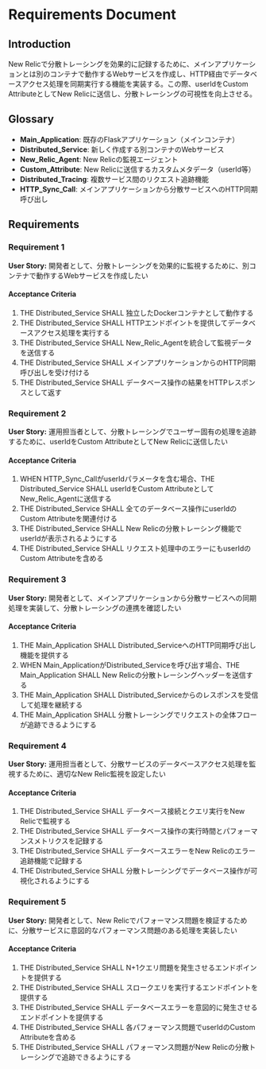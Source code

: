 # Requirements Document

## Introduction

New Relicで分散トレーシングを効果的に記録するために、メインアプリケーションとは別のコンテナで動作するWebサービスを作成し、HTTP経由でデータベースアクセス処理を同期実行する機能を実装する。この際、userIdをCustom AttributeとしてNew Relicに送信し、分散トレーシングの可視性を向上させる。

## Glossary

- **Main_Application**: 既存のFlaskアプリケーション（メインコンテナ）
- **Distributed_Service**: 新しく作成する別コンテナのWebサービス
- **New_Relic_Agent**: New Relicの監視エージェント
- **Custom_Attribute**: New Relicに送信するカスタムメタデータ（userId等）
- **Distributed_Tracing**: 複数サービス間のリクエスト追跡機能
- **HTTP_Sync_Call**: メインアプリケーションから分散サービスへのHTTP同期呼び出し

## Requirements

### Requirement 1

**User Story:** 開発者として、分散トレーシングを効果的に監視するために、別コンテナで動作するWebサービスを作成したい

#### Acceptance Criteria

1. THE Distributed_Service SHALL 独立したDockerコンテナとして動作する
2. THE Distributed_Service SHALL HTTPエンドポイントを提供してデータベースアクセス処理を実行する
3. THE Distributed_Service SHALL New_Relic_Agentを統合して監視データを送信する
4. THE Distributed_Service SHALL メインアプリケーションからのHTTP同期呼び出しを受け付ける
5. THE Distributed_Service SHALL データベース操作の結果をHTTPレスポンスとして返す

### Requirement 2

**User Story:** 運用担当者として、分散トレーシングでユーザー固有の処理を追跡するために、userIdをCustom AttributeとしてNew Relicに送信したい

#### Acceptance Criteria

1. WHEN HTTP_Sync_CallがuserIdパラメータを含む場合、THE Distributed_Service SHALL userIdをCustom AttributeとしてNew_Relic_Agentに送信する
2. THE Distributed_Service SHALL 全てのデータベース操作にuserIdのCustom Attributeを関連付ける
3. THE Distributed_Service SHALL New Relicの分散トレーシング機能でuserIdが表示されるようにする
4. THE Distributed_Service SHALL リクエスト処理中のエラーにもuserIdのCustom Attributeを含める

### Requirement 3

**User Story:** 開発者として、メインアプリケーションから分散サービスへの同期処理を実装して、分散トレーシングの連携を確認したい

#### Acceptance Criteria

1. THE Main_Application SHALL Distributed_ServiceへのHTTP同期呼び出し機能を提供する
2. WHEN Main_ApplicationがDistributed_Serviceを呼び出す場合、THE Main_Application SHALL New Relicの分散トレーシングヘッダーを送信する
3. THE Main_Application SHALL Distributed_Serviceからのレスポンスを受信して処理を継続する
4. THE Main_Application SHALL 分散トレーシングでリクエストの全体フローが追跡できるようにする

### Requirement 4

**User Story:** 運用担当者として、分散サービスのデータベースアクセス処理を監視するために、適切なNew Relic監視を設定したい

#### Acceptance Criteria

1. THE Distributed_Service SHALL データベース接続とクエリ実行をNew Relicで監視する
2. THE Distributed_Service SHALL データベース操作の実行時間とパフォーマンスメトリクスを記録する
3. THE Distributed_Service SHALL データベースエラーをNew Relicのエラー追跡機能で記録する
4. THE Distributed_Service SHALL 分散トレーシングでデータベース操作が可視化されるようにする

### Requirement 5

**User Story:** 開発者として、New Relicでパフォーマンス問題を検証するために、分散サービスに意図的なパフォーマンス問題のある処理を実装したい

#### Acceptance Criteria

1. THE Distributed_Service SHALL N+1クエリ問題を発生させるエンドポイントを提供する
2. THE Distributed_Service SHALL スロークエリを実行するエンドポイントを提供する
3. THE Distributed_Service SHALL データベースエラーを意図的に発生させるエンドポイントを提供する
4. THE Distributed_Service SHALL 各パフォーマンス問題でuserIdのCustom Attributeを含める
5. THE Distributed_Service SHALL パフォーマンス問題がNew Relicの分散トレーシングで追跡できるようにする